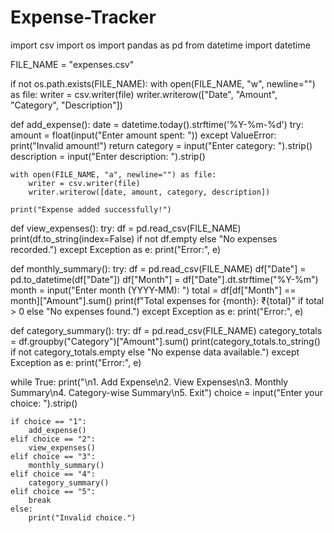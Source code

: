 # Expense-Tracker
import csv
import os
import pandas as pd
from datetime import datetime

FILE_NAME = "expenses.csv"

if not os.path.exists(FILE_NAME):
    with open(FILE_NAME, "w", newline="") as file:
        writer = csv.writer(file)
        writer.writerow(["Date", "Amount", "Category", "Description"])

def add_expense():
    date = datetime.today().strftime('%Y-%m-%d')
    try:
        amount = float(input("Enter amount spent: "))
    except ValueError:
        print("Invalid amount!")
        return
    category = input("Enter category: ").strip()
    description = input("Enter description: ").strip()

    with open(FILE_NAME, "a", newline="") as file:
        writer = csv.writer(file)
        writer.writerow([date, amount, category, description])

    print("Expense added successfully!")

def view_expenses():
    try:
        df = pd.read_csv(FILE_NAME)
        print(df.to_string(index=False) if not df.empty else "No expenses recorded.")
    except Exception as e:
        print("Error:", e)

def monthly_summary():
    try:
        df = pd.read_csv(FILE_NAME)
        df["Date"] = pd.to_datetime(df["Date"])
        df["Month"] = df["Date"].dt.strftime("%Y-%m")
        month = input("Enter month (YYYY-MM): ")
        total = df[df["Month"] == month]["Amount"].sum()
        print(f"Total expenses for {month}: ₹{total}" if total > 0 else "No expenses found.")
    except Exception as e:
        print("Error:", e)

def category_summary():
    try:
        df = pd.read_csv(FILE_NAME)
        category_totals = df.groupby("Category")["Amount"].sum()
        print(category_totals.to_string() if not category_totals.empty else "No expense data available.")
    except Exception as e:
        print("Error:", e)

while True:
    print("\n1. Add Expense\n2. View Expenses\n3. Monthly Summary\n4. Category-wise Summary\n5. Exit")
    choice = input("Enter your choice: ").strip()

    if choice == "1":
        add_expense()
    elif choice == "2":
        view_expenses()
    elif choice == "3":
        monthly_summary()
    elif choice == "4":
        category_summary()
    elif choice == "5":
        break
    else:
        print("Invalid choice.")

